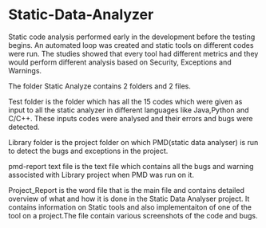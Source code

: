 # Static-Data-Analyzer
Static code analysis performed early in the development before the testing begins. An automated loop was created and static tools on different codes were run. The studies showed that every tool had different metrics and they would perform different analysis based on Security, Exceptions and Warnings. 

The folder Static Analyze contains 2 folders and 2 files.

Test folder is the folder which has all the 15 codes which were given as input to all the static analyzer in different languages like Java,Python and C/C++.
These inputs codes were analysed and their errors and bugs were detected. 

Library folder is the project folder on which PMD(static data analyser) is run to detect the bugs and exceptions in the project.

pmd-report text file is the text file which contains all the bugs and warning associsted with Library project when PMD was run on it.

Project_Report is the word file that is the main file and contains detailed overview of what and how it is done in the Static Data Analyser project. It contains information on Static tools and also implementaiton of one of the tool on a project.The file contain various screenshots of the code and bugs.
